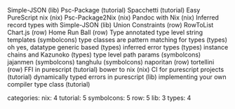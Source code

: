 Simple-JSON (lib)
Psc-Package (tutorial)
Spacchetti (tutorial)
Easy PureScript nix (nix)
Psc-Package2Nix (nix)
Pandoc with Nix (nix)
Inferred record types with Simple-JSON (lib)
Union Constraints (row)
RowToList Chart.js (row)
Home Run Ball (row)
Type annotated type level string templates (symbolcons)
type classes are pattern matching for types (types)
oh yes, datatype generic based (types)
inferred error types (types)
instance chains and Kazunoko (types)
type level path params (symbolcons)
jajanmen (symbolcons)
tanghulu (symbolcons)
naporitan (row)
tortellini (row)
FFI in purescript (tutorial)
bower to nix (nix)
CI for purescript projects (tutorial)
dynamically typed errors in purescript (lib)
implementing your own compiler type class (tutorial)

categories:
nix: 4
tutorial: 5
symbolcons: 5
row: 5
lib: 3
types: 4
